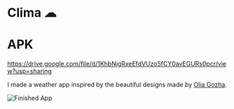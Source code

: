 
# Clima ☁

# APK 
https://drive.google.com/file/d/1KhbNjgRxeEfdVUzo5fCY0avEGURs0pcr/view?usp=sharing


I made a weather app inspired by the beautiful designs made by [Olia Gozha](https://dribbble.com/shots/4663154-).

![Finished App](https://github.com/londonappbrewery/Images/blob/master/clima-demo.gif)

